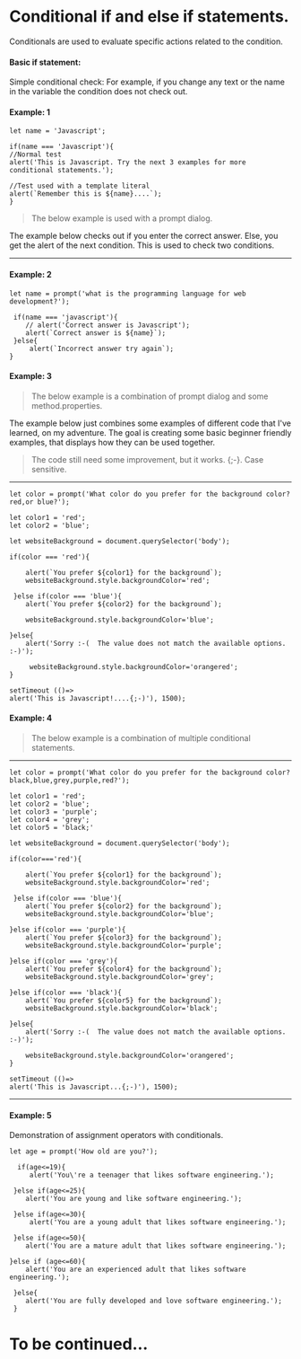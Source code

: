 # Conditional if and else if statements.

Conditionals are used to evaluate specific actions related to the condition.

#### Basic if statement:
Simple conditional check: For example, if you change any text or the name in the variable the condition does not check out.
#### Example: 1
```
let name = 'Javascript';

if(name === 'Javascript'){
//Normal test
alert('This is Javascript. Try the next 3 examples for more conditional statements.');

//Test used with a template literal
alert(`Remember this is ${name}....`);
}
```
>The below example is used with a prompt dialog.

The example below checks out if you enter the correct answer. Else, you get the alert of the next condition. This is used to check two conditions. 

---
#### Example: 2
```
let name = prompt('what is the programming language for web development?');

 if(name === 'javascript'){
    // alert('Correct answer is Javascript');
    alert(`Correct answer is ${name}`);
 }else{
     alert(`Incorrect answer try again`);
}

```

#### Example: 3

>The below example is a combination of prompt dialog and some method.properties.

The example below just combines some examples of different code that I've learned, on my adventure. The goal is creating some basic beginner friendly examples, that displays how they can be used together.

>The code still need some improvement, but it works. {;-}. Case sensitive.

---
```
let color = prompt('What color do you prefer for the background color? red,or blue?');

let color1 = 'red';
let color2 = 'blue';

let websiteBackground = document.querySelector('body');

if(color === 'red'){

    alert(`You prefer ${color1} for the background`);
    websiteBackground.style.backgroundColor='red';

 }else if(color === 'blue'){
    alert(`You prefer ${color2} for the background`);

    websiteBackground.style.backgroundColor='blue';

}else{
    alert('Sorry :-(  The value does not match the available options. :-)');

     websiteBackground.style.backgroundColor='orangered';
}

setTimeout (()=> 
alert('This is Javascript!....{;-)'), 1500);
```

#### Example: 4

>The below example is a combination of multiple conditional statements.

---
```
let color = prompt('What color do you prefer for the background color? black,blue,grey,purple,red?');

let color1 = 'red';
let color2 = 'blue';
let color3 = 'purple';
let color4 = 'grey';
let color5 = 'black;'

let websiteBackground = document.querySelector('body');

if(color==='red'){

    alert(`You prefer ${color1} for the background`);
    websiteBackground.style.backgroundColor='red';

 }else if(color === 'blue'){
    alert(`You prefer ${color2} for the background`);
    websiteBackground.style.backgroundColor='blue';

}else if(color === 'purple'){
    alert(`You prefer ${color3} for the background`);
    websiteBackground.style.backgroundColor='purple';

}else if(color === 'grey'){
    alert(`You prefer ${color4} for the background`);
    websiteBackground.style.backgroundColor='grey';

}else if(color === 'black'){
    alert(`You prefer ${color5} for the background`);
    websiteBackground.style.backgroundColor='black';

}else{
    alert('Sorry :-(  The value does not match the available options. :-)');

    websiteBackground.style.backgroundColor='orangered';
}

setTimeout (()=> 
alert('This is Javascript...{;-)'), 1500);
```
----

#### Example: 5

Demonstration of assignment operators with conditionals.
```
let age = prompt('How old are you?');

  if(age<=19){
     alert('You\'re a teenager that likes software engineering.');

 }else if(age<=25){
    alert('You are young and like software engineering.');
    
 }else if(age<=30){
     alert('You are a young adult that likes software engineering.');
   
 }else if(age<=50){
    alert('You are a mature adult that likes software engineering.');

}else if (age<=60){
    alert('You are an experienced adult that likes software engineering.');

 }else{
    alert('You are fully developed and love software engineering.');
 }

```

# To be continued...